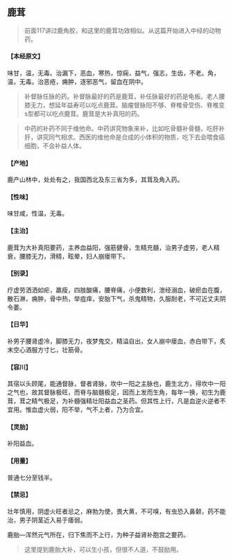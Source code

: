## 鹿茸

> 前面117讲过鹿角胶，和这里的鹿茸功效相似。从这篇开始进入中经的动物药。

#### 【本经原文】
味甘，温，无毒。治漏下，恶血，寒热，惊痫，益气，强志，生齿，不老。角，温，无毒。治恶疮，痈肿，逐邪恶气，留血在阴中。

> 补督脉任脉的药。补督脉最好的药是鹿茸，补任脉最好的药是龟板。老人腰膝无力，想延年益寿可以吃点鹿茸。脑瘤督脉阳不够、脊椎骨受伤、脊椎变s型都可以吃点鹿茸。鹿茸是大补真阳的药。

> 中药的补药不同于维他命‍‍‍‍‍。中药讲究物象来补，比如吃骨髓补骨髓，吃肝补肝，讲究同气相求。西医的维他命是合成的小体积的物质，吃下去会喂食癌细胞，不会补益人体。

#### 【产地】
鹿产山林中，处处有之，我国西北及东三省为多，其茸及角入药。
#### 【性味】
味甘咸，性温，无毒。
#### 【主治】
鹿茸为大补真阳要药，主养血益阳，强筋健骨，生精充髓，治男子虚劳，老人精衰，腰膝无力，滑精，眩晕，妇人崩瘘带下。
#### 【别录】
疗虚劳洒洒如疟，羸瘦，四肢酸痛，腰脊痛，小便数利，泄经溺血，破瘀血在腹，散石淋，痈肿，骨中热，举疽痒，安胎下气，杀鬼精物，久服耐老，不可近丈夫阴令萎。
#### 【日华】
补男子腰肾虚冷，脚膝无力，夜梦鬼交，精溢自出，女人崩中瘘血，赤白带下，炙末空心酒服方寸匕，壮筋骨。
#### 【容川】
其宿以头顾尾，能通督脉，督者肾脉，坎中一阳之主脉也，鹿生北方，得坎中一阳之气也，故其督脉极旺，而脊与脑髓极足，因而上发而生角，每年一换，初生为鹿茸，茸之精气极足，为补髓强精壮阳益血之圣药。但其性上行，凡是血逆火逆者不宜用。惟血虚火弱，阳不举，气不上者，乃为合宜。
#### 【灵胎】
补阳益血。
#### 【用量】
普通七分至钱半。
#### 【禁忌】
壮年慎用，阴虚火旺者忌之，麻勃为使，畏大黄，不可嗅，有虫恐入鼻颡，药不能治，男子阴茎近入易于痿弱。

鹿胎—浑然元气所在，归下焦而不上行，为种子益肾补胞宫之要药。

> 这里提到鹿胎大补，可以生小孩，但很不人道，不鼓励用。